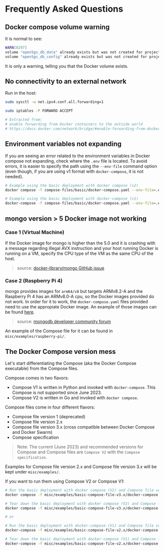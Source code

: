 # Frequently Asked Questions

## Docker compose volume warning

It is normal to see:
```bash
WARN[0297]
volume "open5gs_db_data" already exists but was not created for project "<deployment_name>".
volume "open5gs_db_config" already exists but was not created for project "<deployment_name>".
```

It is only a warning, telling you that the Docker volume exists.

## No connectivity to an external network

Run in the host:
```bash
sudo sysctl -w net.ipv4.conf.all.forwarding=1

sudo iptables -P FORWARD ACCEPT

# Extracted from:
# enable forwarding from Docker containers to the outside world
# https://docs.docker.com/network/bridge/#enable-forwarding-from-docker-containers-to-the-outside-world
```

## Environment variables not expanding

If you are seeing an error related to the environment variables in Docker compose not expanding, check where the `.env` file is located. To avoid errors, it is easier to specify the path using the `--env-file` command option (even though, if you are using v1 format with `docker-compose`, it is not needed).
```bash
# Example using the basic deployment with docker compose (v2)
docker compose -f compose-files/basic/docker-compose.yaml --env-file=.env up -d

# Example using the basic deployment with docker-compose (v1)
docker-compose -f compose-files/basic/docker-compose.yaml --env-file=.env up -d
```

## mongo version > 5 Docker image not working

### Case 1 (Virtual Machine)
If the Docker image for mongo is higher than the 5.0 and it is crashing with a message regarding illegal AVX instruction and your host running Docker is running on a VM, specify the CPU type of the VM as the same CPU of the host.

> source: [docker-library/mongo GitHub issue](https://github.com/docker-library/mongo/issues/485#issuecomment-1028308997)

### Case 2 (Raspberry Pi 4)
mongo provides images for `arm64/v8` but targets ARMv8.2-A and the Raspberry Pi 4 has an ARMv8.0-A cpu, so the Docker images provided do not work. In order for it to work, the `docker-compose.yaml` files provided need to use the appropiate Docker image. An example of those images can be found [here](https://github.com/themattman/mongodb-raspberrypi-docker).  

> source: [mongodb developer community forum](https://www.mongodb.com/community/forums/t/mongodb-and-the-pi-4-on-ubuntu-64-bit-aka-armv8-0-a-support/220635)

An example of the Compose file for it can be found in `misc/examples/raspberry-pi/`.

## The Docker Compose version mess

Let's start differentiating the Compose (aka the Docker Compose executable) from the Compose files.

Compose comes in two flavors:
- Compose V1 is written in Python and invoked with `docker-compose`. This Compose is not supported since June 2023.
- Compose V2 is written in Go and invoked with `docker compose`.

Compose files come in four different flavors:
- Compose file version 1 (deprecated)
- Compose file version 2.x
- Compose file version 3.x (cross compatible between Docker Compose and Docker Swarm)
- Compose specification

>Note: The current (June 2023) and recommended versions for Compose and Compose files are `Compose V2` with the `Compose specification`.

Examples for Compose file version 2.x and Compose file version 3.x will be kept under `misc/examples/`.

If you want to run them using Compose V2 or Compose V1:
```bash
# Run the basic deployment with docker compose (V2) and Compose file version 3.x
docker compose -f misc/examples/basic-compose-file-v3.x/docker-compose.yaml --env-file=.env up -d

# Tear down the basic deployment with docker compose (V2) and Compose file version 3.x
docker compose -f misc/examples/basic-compose-file-v3.x/docker-compose.yaml --env-file=.env down

# or

# Run the basic deployment with docker-compose (V1) and Compose file version 2.x
docker-compose -f misc/examples/basic-compose-file-v2.x/docker-compose.yaml up -d

# Tear down the basic deployment with docker-compose (V1) and Compose file version 2.x
docker-compose -f misc/examples/basic-compose-file-v2.x/docker-compose.yaml down
```